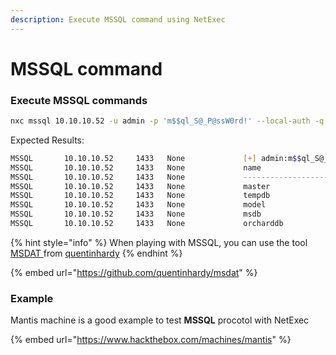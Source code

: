 ```yaml
---
description: Execute MSSQL command using NetExec
---
```


# MSSQL command

### Execute MSSQL commands

```bash
nxc mssql 10.10.10.52 -u admin -p 'm$$ql_S@_P@ssW0rd!' --local-auth -q 'SELECT name FROM master.dbo.sysdatabases;'
```

Expected Results:

```bash
MSSQL       10.10.10.52     1433   None             [+] admin:m$$ql_S@_P@ssW0rd! (Pwn3d!)
MSSQL       10.10.10.52     1433   None             name
MSSQL       10.10.10.52     1433   None             --------------------------------------------------------------------------------------------------------------------------------
MSSQL       10.10.10.52     1433   None             master
MSSQL       10.10.10.52     1433   None             tempdb
MSSQL       10.10.10.52     1433   None             model
MSSQL       10.10.10.52     1433   None             msdb
MSSQL       10.10.10.52     1433   None             orcharddb
```

{% hint style="info" %}
When playing with MSSQL, you can use the tool [MSDAT ](https://github.com/quentinhardy/msdat) from [quentinhardy](https://github.com/quentinhardy)
{% endhint %}

{% embed url="https://github.com/quentinhardy/msdat" %}

### Example

Mantis machine is a good example to test **MSSQL** procotol with NetExec

{% embed url="https://www.hackthebox.com/machines/mantis" %}
